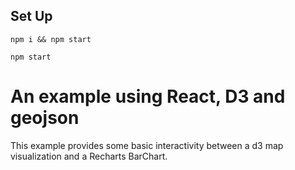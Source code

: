 ## Set Up

`npm i && npm start`

`npm start`

# An example using React, D3 and geojson

This example provides some basic interactivity between a d3 map visualization and a Recharts BarChart.